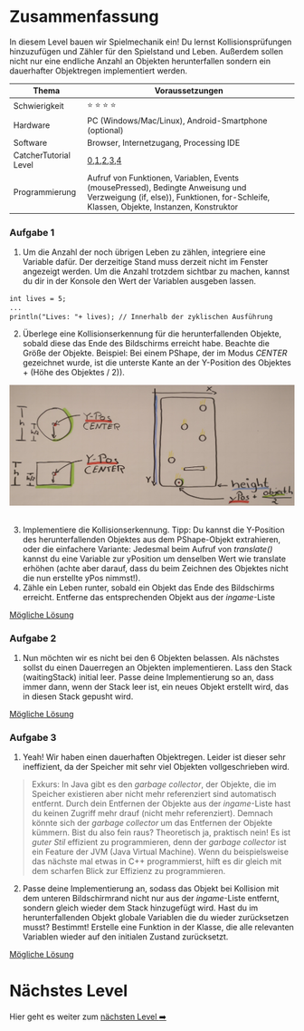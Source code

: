 # Zusammenfassung
In diesem Level bauen wir Spielmechanik ein! Du lernst Kollisionsprüfungen hinzuzufügen und Zähler für den Spielstand und Leben. Außerdem sollen nicht nur eine endliche Anzahl an Objekten herunterfallen sondern ein dauerhafter Objektregen implementiert werden.

| Thema                 | Voraussetzungen         |
| --------------------- | ----------------------- |
| Schwierigkeit         | :star: :star: :star: :star:          |
| Hardware              | PC (Windows/Mac/Linux), Android-Smartphone (optional)  |
| Software              | Browser, Internetzugang, Processing IDE  |
| CatcherTutorial Level | [0](https://github.com/Flocksserver/CatcherTutorial/blob/master/tutorial/Level0/Processing_Tutorial_Level_%230-CatcherGameTutorial.md),[1](https://github.com/Flocksserver/CatcherTutorial/blob/master/tutorial/Level1/Processing_Tutorial_Level_%231-CatcherGameTutorial.md),[2](https://github.com/Flocksserver/CatcherTutorial/blob/master/tutorial/Level2/Processing_Tutorial_Level_%232-CatcherGameTutorial.md),[3](https://github.com/Flocksserver/CatcherTutorial/blob/master/tutorial/Level3/Processing_Tutorial_Level_%233-CatcherGameTutorial.md),[4](https://github.com/Flocksserver/CatcherTutorial/blob/master/tutorial/Level4/Processing_Tutorial_Level_%234-CatcherGameTutorial.md)                       |
| Programmierung        | Aufruf von Funktionen, Variablen,  Events (mousePressed), Bedingte Anweisung und Verzweigung (if, else)), Funktionen, for-Schleife, Klassen, Objekte, Instanzen, Konstruktor|

### Aufgabe 1
1. Um die Anzahl der noch übrigen Leben zu zählen, integriere eine Variable dafür. Der derzeitige Stand muss derzeit nicht im Fenster angezeigt werden. Um die Anzahl trotzdem sichtbar zu machen, kannst du dir in der Konsole den Wert der Variablen ausgeben lassen.
```processing
int lives = 5;
...
println("Lives: "+ lives); // Innerhalb der zyklischen Ausführung
```
2. Überlege eine Kollisionserkennung für die herunterfallenden Objekte, sobald diese das Ende des Bildschirms erreicht habe. Beachte die Größe der Objekte. Beispiel: Bei einem PShape, der im Modus *CENTER* gezeichnet wurde, ist die unterste Kante an der Y-Position des Objektes + (Höhe des Objektes / 2)).
<div>
<img src="https://github.com/Flocksserver/CatcherTutorial/raw/master/tutorial/Level5/collision.png" width="600">
</div>
<br>

3. Implementiere die Kollisionserkennung. Tipp: Du kannst die Y-Position des herunterfallenden Objektes aus dem PShape-Objekt extrahieren, oder die einfachere Variante: Jedesmal beim Aufruf von *translate()* kannst du eine Variable zur yPosition um denselben Wert wie translate erhöhen (achte aber darauf, dass du beim Zeichnen des Objektes nicht die nun erstellte yPos nimmst!).
4. Zähle ein Leben runter, sobald ein Objekt das Ende des Bildschirms erreicht. Entferne das entsprechenden Objekt aus der *ingame*-Liste

[Mögliche Lösung](https://github.com/Flocksserver/CatcherTutorial/blob/master/tutorial/Level5/CatcherTutorialLevel5A1)

### Aufgabe 2
1. Nun möchten wir es nicht bei den 6 Objekten belassen. Als nächstes sollst du einen Dauerregen an Objekten implementieren. Lass den Stack (waitingStack) initial leer. Passe deine Implementierung so an, dass immer dann, wenn der Stack leer ist, ein neues Objekt erstellt wird, das in diesen Stack gepusht wird.

[Mögliche Lösung](https://github.com/Flocksserver/CatcherTutorial/blob/master/tutorial/Level5/CatcherTutorialLevel5A2)

### Aufgabe 3
1. Yeah! Wir haben einen dauerhaften Objektregen. Leider ist dieser sehr ineffizient, da der Speicher mit sehr viel Objekten vollgeschrieben wird.
> Exkurs: In Java gibt es den *garbage collector*, der Objekte, die im Speicher existieren aber nicht mehr referenziert sind automatisch entfernt. Durch dein Entfernen der Objekte aus der *ingame*-Liste hast du keinen Zugriff mehr drauf (nicht mehr referenziert). Demnach könnte sich der *garbage collector* um das Entfernen der Objekte kümmern. Bist du also fein raus? Theoretisch ja, praktisch nein! Es ist *guter Stil* effizient zu programmieren, denn der *garbage collector* ist ein Feature der JVM (Java Virtual Machine). Wenn du beispielsweise das nächste mal etwas in C++ programmierst, hilft es dir gleich mit dem scharfen Blick zur Effizienz zu programmieren.

2. Passe deine Implementierung an, sodass das Objekt bei Kollision mit dem unteren Bildschirmrand nicht nur aus der *ingame*-Liste entfernt, sondern gleich wieder dem Stack hinzugefügt wird. Hast du im herunterfallenden Objekt globale Variablen die du wieder zurücksetzen musst? Bestimmt! Erstelle eine Funktion in der Klasse, die alle relevanten Variablen wieder auf den initialen Zustand zurücksetzt.

[Mögliche Lösung](https://github.com/Flocksserver/CatcherTutorial/blob/master/tutorial/Level5/CatcherTutorialLevel5A3)

# Nächstes Level
Hier geht es weiter zum [nächsten Level :arrow_right:](https://github.com/Flocksserver/CatcherTutorial/blob/master/tutorial/Level6/Processing_Tutorial_Level_%236-CatcherGameTutorial.md)
